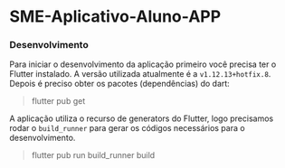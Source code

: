 # SME-Aplicativo-Aluno-APP


### Desenvolvimento

Para iniciar o desenvolvimento da aplicação primeiro você precisa ter o Flutter instalado. A versão utilizada atualmente é a `v1.12.13+hotfix.8`.
Depois é preciso obter os pacotes (dependências) do dart:

> flutter pub get

A aplicação utiliza o recurso de generators do Flutter, logo precisamos rodar o `build_runner` para gerar os códigos necessários para o desenvolvimento.

> flutter pub run build_runner build


